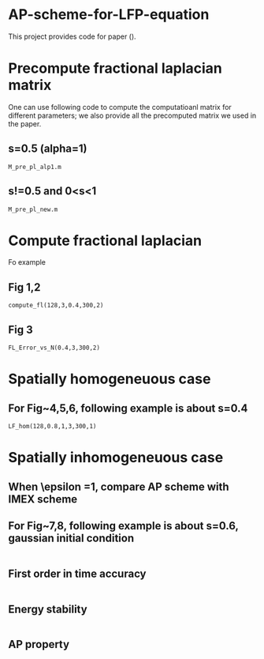 # AP-scheme-for-LFP-equation
This project provides code for paper (). 
# Precompute fractional laplacian matrix
One can use following code to compute the computatioanl matrix for different parameters; we also provide all the precomputed matrix we used in the paper.
## s=0.5 (alpha=1)
```
M_pre_pl_alp1.m
```
## s!=0.5 and 0<s<1
```
M_pre_pl_new.m
```
# Compute fractional laplacian
Fo example
## Fig 1,2
```
compute_fl(128,3,0.4,300,2)
```
## Fig 3
```
FL_Error_vs_N(0.4,3,300,2)
```

# Spatially homogeneuous case
## For Fig~4,5,6, following example is about s=0.4
```
LF_hom(128,0.8,1,3,300,1)
```
# Spatially inhomogeneuous case
## When \epsilon =1, compare AP scheme with IMEX scheme
## For Fig~7,8, following example is about s=0.6, gaussian initial condition
```

```
## First order in time accuracy
```

```

## Energy stability
```

```

## AP property
```

```

